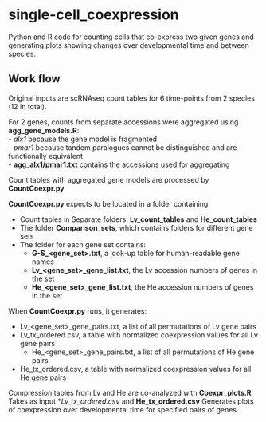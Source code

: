 # single-cell_coexpression
Python and R code for counting cells that co-express two given genes and generating plots showing changes over developmental time and between species. 

## Work flow
Original inputs are scRNAseq count tables for 6 time-points from 2 species (12 in total).  

For 2 genes, counts from separate accessions were aggregated using **agg_gene_models.R**:  
		- *alx1* because the gene model is fragmented  
		- *pmar1* because tandem paralogues cannot be distinguished and are functionally equivalent  
		- **agg_alx1/pmar1.txt** contains the accessions used for aggregating  

Count tables with aggregated gene models are processed by **CountCoexpr.py**  

**CountCoexpr.py** expects to be located in a folder containing:  
  - Count tables in Separate folders: **Lv_count_tables** and **He_count_tables**  
  - The folder **Comparison_sets**, which contains folders for different gene sets  
  - The folder for each gene set contains:
    - **G-S_<gene_set>.txt**, a look-up table for human-readable gene names
    - **Lv_<gene_set>_gene_list.txt**, the Lv accession numbers of genes in the set
    - **He_<gene_set>_gene_list.txt**, the He accession numbers of genes in the set
	 
When **CountCoexpr.py** runs, it generates:	
  - Lv_<gene_set>_gene_pairs.txt, a list of all permutations of Lv gene pairs  
  - Lv_tx_ordered.csv, a table with normalized coexpression values for all Lv gene pairs  
	- He_<gene_set>_gene_pairs.txt, a list of all permutations of He gene pairs  
  - He_tx_ordered.csv, a table with normalized coexpression values for all He gene pairs  
 
 Compression tables from Lv and He are co-analyzed with **Coexpr_plots.R**
	  Takes as input **Lv_tx_ordered.csv* and **He_tx_ordered.csv**
	  Generates plots of coexpression over developmental time for specified pairs of genes

